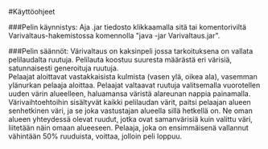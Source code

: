 #Käyttöohjeet

###Pelin käynnistys:
Aja .jar tiedosto klikkaamalla sitä tai komentoriviltä Varivaltaus-hakemistossa komennolla "java -jar Varivaltaus.jar".

###Pelin säännöt:
Värivaltaus on kaksinpeli jossa tarkoituksena on vallata pelilaudalta ruutuja. 
Pelilauta koostuu suuresta määrästä eri värisiä, satunnaisesti generoituja ruutuja.  
Pelaajat aloittavat vastakkaisista kulmista (vasen ylä, oikea ala), vasemman ylänurkan pelaaja aloittaa.
Pelaajat valtaavat ruutuja valitsemalla vuorotellen uuden värin alueelleen, haluamansa väristä alareunan nappia painamalla. 
Värivaihtoehtoihin sisältyvät kaikki pelilaudan värit, paitsi pelaajan alueen senhetkinen väri, ja se joka vastustajan alueella sillä hetkellä on.
Ne oman alueen yhteydessä olevat ruudut, jotka ovat samanvärisiä kuin valittu väri, liitetään näin omaan alueeseen. Pelaaja, joka on ensimmäisenä vallannut vähintään 50% ruuduista, voittaa, jolloin peli loppuu.

